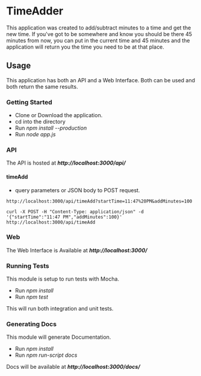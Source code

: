 # TimeAdder

This application was created to add/subtract minutes to a time and get the new time.  If you've got to be somewhere and know you should be there 45 minutes from now, you can put in the current time and 45 minutes and the application will return you the time you need to be at that place.

## Usage

This application has both an API and a Web Interface.  Both can be used and both return the same results.

### Getting Started

- Clone or Download the application.
- cd into the directory
- Run _npm install --production_
- Run _node app.js_

### API

The API is hosted at __*http://localhost:3000/api/*__

#### timeAdd

* query parameters or JSON body to POST request.
```
http://localhost:3000/api/timeAdd?startTime=11:47%20PM&addMinutes=100
```

```
curl -X POST -H "Content-Type: application/json" -d '{"startTime":"11:47 PM","addMinutes":100}' http://localhost:3000/api/timeAdd
```

### Web

The Web Interface is Available at __*http://localhost:3000/*__

### Running Tests

This module is setup to run tests with Mocha.

- Run _npm install_
- Run _npm test_

This will run both integration and unit tests.

### Generating Docs

This module will generate Documentation.

- Run _npm install_
- Run _npm run-script docs_

Docs will be available at __*http://localhost:3000/docs/*__
